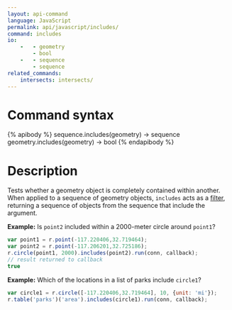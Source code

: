 ```yaml
---
layout: api-command
language: JavaScript
permalink: api/javascript/includes/
command: includes
io:
    -   - geometry
        - bool
    -   - sequence
        - sequence
related_commands:
    intersects: intersects/
---
```

# Command syntax #

{% apibody %}
sequence.includes(geometry) &rarr; sequence
geometry.includes(geometry) &rarr; bool
{% endapibody %}

# Description #

Tests whether a geometry object is completely contained within another. When applied to a sequence of geometry objects, `includes` acts as a [filter](/api/javascript/filter), returning a sequence of objects from the sequence that include the argument.


__Example:__ Is `point2` included within a 2000-meter circle around `point1`?

```js
var point1 = r.point(-117.220406,32.719464);
var point2 = r.point(-117.206201,32.725186);
r.circle(point1, 2000).includes(point2).run(conn, callback);
// result returned to callback 
true
```

__Example:__ Which of the locations in a list of parks include `circle1`?

```js
var circle1 = r.circle([-117.220406,32.719464], 10, {unit: 'mi'});
r.table('parks')('area').includes(circle1).run(conn, callback);
```
